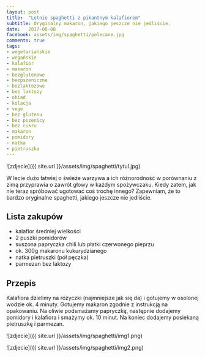 ```yaml
---
layout: post
title:  "Letnie spaghetti z pikantnym kalafiorem"
subtitle: Oryginalny makaron, jakiego jeszcze nie jedliście.
date:   2017-08-08
facebook: assets/img/spaghetti/polecane.jpg
comments: true
tags:
- wegetariańskie
- wegańskie
- kalafior
- makaron
- bezglutenowe
- bezpszeniczne
- bezlaktozowe
- bez laktozy
- obiad
- kolacja
- vege
- bez glutenu
- bez pszenicy
- bez cukru
- makaron
- pomidory
- natka
- pietruszka
---
```


![zdjecie]({{ site.url }}/assets/img/spaghetti/tytul.jpg)

W lecie dużo łatwiej o świeże warzywa a ich różnorodność w porównaniu z zimą przyprawia o zawrót głowy w każdym spożywczaku. Kiedy zatem, jak nie teraz spróbować ugotować coś trochę innego? Zapewniam, że to bardzo oryginalne spaghetti, jakiego jeszcze nie jedliście.

## Lista zakupów

* kalafior średniej wielkości
* 2 puszki pomidorów
* suszona papryczka chili lub płatki czerwonego pieprzu
* ok. 300g makaronu kukurydzianego
* natka pietruszki (pół pęczka)
* parmezan bez laktozy

## Przepis

Kalafiora dzielimy na różyczki (najmniejsze jak się da) i gotujemy w osolonej wodzie ok. 4 minuty. Gotujemy makaron zgodnie z instrukcją na opakowaniu. Na oliwie podsmażamy papryczkę, następnie dodajemy pomidory i kalafiora i smażymy ok. 10 minut. Na koniec dodajemy posiekaną pietruszkę i parmezan.

![zdjecie]({{ site.url }}/assets/img/spaghetti/img1.png)

![zdjecie]({{ site.url }}/assets/img/spaghetti/img2.png)